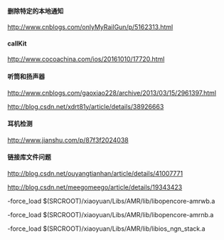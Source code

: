 #### 删除特定的本地通知

http://www.cnblogs.com/onlyMyRailGun/p/5162313.html

#### callKit

http://www.cocoachina.com/ios/20161010/17720.html

#### 听筒和扬声器

http://www.cnblogs.com/gaoxiao228/archive/2013/03/15/2961397.html

http://blog.csdn.net/xdrt81y/article/details/38926663

#### 耳机检测

http://www.jianshu.com/p/87f3f2024038

#### 链接库文件问题

http://blog.csdn.net/ouyangtianhan/article/details/41007771

http://blog.csdn.net/meegomeego/article/details/19343423

-force_load $(SRCROOT)/xiaoyuan/Libs/AMR/lib/libopencore-amrwb.a

-force_load $(SRCROOT)/xiaoyuan/Libs/AMR/lib/libopencore-amrnb.a

-force_load $(SRCROOT)/xiaoyuan/Libs/AMR/lib/libios_ngn_stack.a








